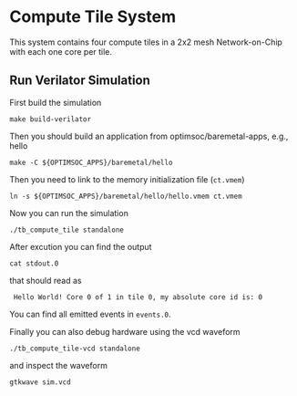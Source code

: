 # Compute Tile System

This system contains four compute tiles in a 2x2 mesh Network-on-Chip
with each one core per tile.

## Run Verilator Simulation

First build the simulation

    make build-verilator

Then you should build an application from optimsoc/baremetal-apps,
e.g., hello

    make -C ${OPTIMSOC_APPS}/baremetal/hello

Then you need to link to the memory initialization file (`ct.vmem`)

    ln -s ${OPTIMSOC_APPS}/baremetal/hello/hello.vmem ct.vmem

Now you can run the simulation

    ./tb_compute_tile standalone

After excution you can find the output

    cat stdout.0

that should read as

     Hello World! Core 0 of 1 in tile 0, my absolute core id is: 0

You can find all emitted events in `events.0`.

Finally you can also debug hardware using the vcd waveform

    ./tb_compute_tile-vcd standalone

and inspect the waveform

    gtkwave sim.vcd
